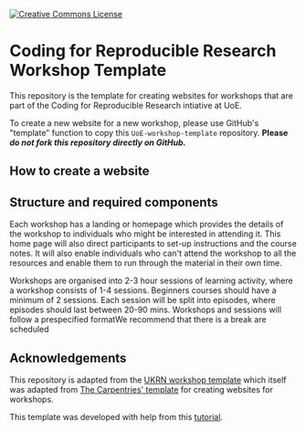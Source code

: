 <a rel="license" href=""><img alt="Creative Commons License" style="border-width:0" src="https://i.creativecommons.org/l/by/4.0/88x31.png" /></a>

# Coding for Reproducible Research Workshop Template

This repository is the template for creating websites for workshops that are part of the Coding for Reproducible Research intiative at UoE.  

To create a new website for a new workshop,  please use GitHub's "template" function to copy this `UoE-workshop-template` repository.
**Please _do not fork this repository directly on GitHub._**

## How to create a website

## Structure and required components

Each workshop has a landing or homepage which provides the details of the workshop to individuals who might be interested in attending it. This home page will also direct participants to set-up instructions and the course notes. It will also enable individuals who can't attend the workshop to all the resources and enable them to run through the material in their own time. 

Workshops are organised into 2-3 hour sessions of learning activity, where a workshop consists of 1-4 sessions. Beginners courses should have a minimum of 2 sessions.  Each session will be split into episodes, where episodes should last between 20-90 mins. Workshops and sessions will follow a prespecified formatWe recommend that there is a break are scheduled  


## Acknowledgements

This repository is adapted from the [UKRN workshop template](https://github.com/UKRN-Open-Research/open-code-workshop-template) which itself was adapted from [The Carpentries' template](https://github.com/carpentries/workshop-template) for creating websites for workshops.

This template was developed with help from this [tutorial](https://github.com/evanwill/go-go-ghpages).
